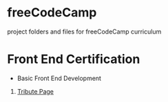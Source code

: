 # freeCodeCamp
project folders and files for freeCodeCamp curriculum

# Front End Certification
- Basic Front End Development
1. <a href="https://github.com/lbenavides23/freeCodeCamp/tree/master/frontEndDev/project1_tributepage">Tribute Page</a>
